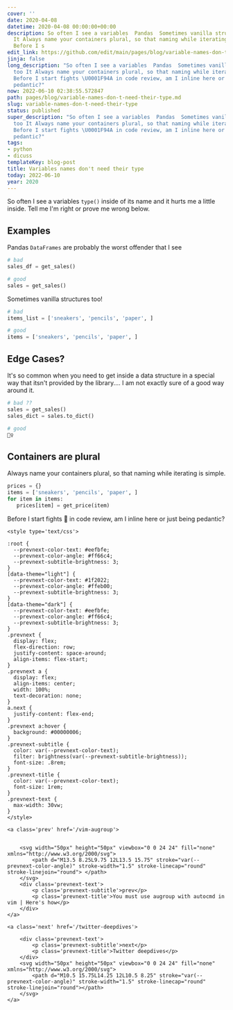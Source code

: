 ```yaml
---
cover: ''
date: 2020-04-08
datetime: 2020-04-08 00:00:00+00:00
description: So often I see a variables  Pandas  Sometimes vanilla structures too
  It Always name your containers plural, so that naming while iterating is simple.
  Before I s
edit_link: https://github.com/edit/main/pages/blog/variable-names-don-t-need-their-type.md
jinja: false
long_description: "So often I see a variables  Pandas  Sometimes vanilla structures
  too It Always name your containers plural, so that naming while iterating is simple.
  Before I start fights \U0001F94A in code review, am I inline here or just being
  pedantic?"
now: 2022-06-10 02:38:55.572847
path: pages/blog/variable-names-don-t-need-their-type.md
slug: variable-names-don-t-need-their-type
status: published
super_description: "So often I see a variables  Pandas  Sometimes vanilla structures
  too It Always name your containers plural, so that naming while iterating is simple.
  Before I start fights \U0001F94A in code review, am I inline here or just being
  pedantic?"
tags:
- python
- dicuss
templateKey: blog-post
title: Variables names don't need their type
today: 2022-06-10
year: 2020
---
```


So often I see a variables `type()` inside of its name and it hurts me a little
inside.  Tell me I'm right or prove me wrong below.

## Examples

Pandas `DataFrames` are probably the worst offender that I see

``` python
# bad
sales_df = get_sales()

# good
sales = get_sales()
```

Sometimes vanilla structures too!

``` python
# bad
items_list = ['sneakers', 'pencils', 'paper', ]

# good
items = ['sneakers', 'pencils', 'paper', ]
```

## Edge Cases?

It's so common when you need to get inside a data structure in a special way that itsn't provided by the library.... I am not exactly sure of a good way around it.

``` python
# bad ??
sales = get_sales()
sales_dict = sales.to_dict()

# good
🤷‍♀️
```

## Containers are plural

Always name your containers plural, so that naming while iterating is simple.

``` python
prices = {}
items = ['sneakers', 'pencils', 'paper', ]
for item in items:
   prices[item] = get_price(item)
```

Before I start fights 🥊 in code review, am I inline here or just being pedantic?
<div class='prevnext'>

    <style type='text/css'>

    :root {
      --prevnext-color-text: #eefbfe;
      --prevnext-color-angle: #ff66c4;
      --prevnext-subtitle-brightness: 3;
    }
    [data-theme="light"] {
      --prevnext-color-text: #1f2022;
      --prevnext-color-angle: #ffeb00;
      --prevnext-subtitle-brightness: 3;
    }
    [data-theme="dark"] {
      --prevnext-color-text: #eefbfe;
      --prevnext-color-angle: #ff66c4;
      --prevnext-subtitle-brightness: 3;
    }
    .prevnext {
      display: flex;
      flex-direction: row;
      justify-content: space-around;
      align-items: flex-start;
    }
    .prevnext a {
      display: flex;
      align-items: center;
      width: 100%;
      text-decoration: none;
    }
    a.next {
      justify-content: flex-end;
    }
    .prevnext a:hover {
      background: #00000006;
    }
    .prevnext-subtitle {
      color: var(--prevnext-color-text);
      filter: brightness(var(--prevnext-subtitle-brightness));
      font-size: .8rem;
    }
    .prevnext-title {
      color: var(--prevnext-color-text);
      font-size: 1rem;
    }
    .prevnext-text {
      max-width: 30vw;
    }
    </style>
    
    <a class='prev' href='/vim-augroup'>
    

        <svg width="50px" height="50px" viewbox="0 0 24 24" fill="none" xmlns="http://www.w3.org/2000/svg">
            <path d="M13.5 8.25L9.75 12L13.5 15.75" stroke="var(--prevnext-color-angle)" stroke-width="1.5" stroke-linecap="round" stroke-linejoin="round"> </path>
        </svg>
        <div class='prevnext-text'>
            <p class='prevnext-subtitle'>prev</p>
            <p class='prevnext-title'>You must use augroup with autocmd in vim | Here's how</p>
        </div>
    </a>
    
    <a class='next' href='/twitter-deepdives'>
    
        <div class='prevnext-text'>
            <p class='prevnext-subtitle'>next</p>
            <p class='prevnext-title'>Twitter deepdives</p>
        </div>
        <svg width="50px" height="50px" viewbox="0 0 24 24" fill="none" xmlns="http://www.w3.org/2000/svg">
            <path d="M10.5 15.75L14.25 12L10.5 8.25" stroke="var(--prevnext-color-angle)" stroke-width="1.5" stroke-linecap="round" stroke-linejoin="round"></path>
        </svg>
    </a>
  </div>